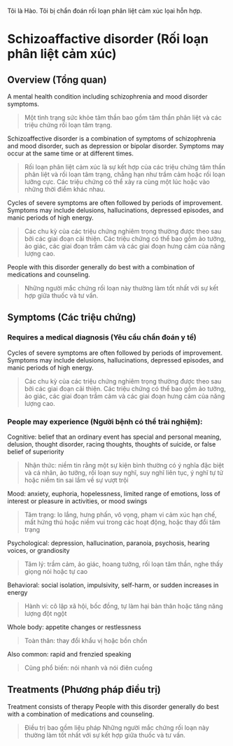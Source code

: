 Tôi là Hào. Tôi bị chẩn đoán rối loạn phân liệt cảm xúc lọai hỗn hợp.

# Schizoaffactive disorder (Rối loạn phân liệt cảm xúc)

## Overview (Tổng quan)

A mental health condition including schizophrenia and mood disorder symptoms.

> Một tình trạng sức khỏe tâm thần bao gồm tâm thần phân liệt và các triệu chứng rối loạn tâm trạng.

Schizoaffective disorder is a combination of symptoms of schizophrenia and mood disorder, such as depression or bipolar disorder. Symptoms may occur at the same time or at different times.

> Rối loạn phân liệt cảm xúc là sự kết hợp của các triệu chứng tâm thần phân liệt và rối loạn tâm trạng, chẳng hạn như trầm cảm hoặc rối loạn lưỡng cực. Các triệu chứng có thể xảy ra cùng một lúc hoặc vào những thời điểm khác nhau.

Cycles of severe symptoms are often followed by periods of improvement. Symptoms may include delusions, hallucinations, depressed episodes, and manic periods of high energy.

> Các chu kỳ của các triệu chứng nghiêm trọng thường được theo sau bởi các giai đoạn cải thiện. Các triệu chứng có thể bao gồm ảo tưởng, ảo giác, các giai đoạn trầm cảm và các giai đoạn hưng cảm của năng lượng cao.

People with this disorder generally do best with a combination of medications and counseling.

> Những người mắc chứng rối loạn này thường làm tốt nhất với sự kết hợp giữa thuốc và tư vấn.

## Symptoms (Các triệu chứng)

### Requires a medical diagnosis (Yêu cầu chẩn đoán y tế)

Cycles of severe symptoms are often followed by periods of improvement. Symptoms may include delusions, hallucinations, depressed episodes, and manic periods of high energy.

> Các chu kỳ của các triệu chứng nghiêm trọng thường được theo sau bởi các giai đoạn cải thiện. Các triệu chứng có thể bao gồm ảo tưởng, ảo giác, các giai đoạn trầm cảm và các giai đoạn hưng cảm của năng lượng cao.

### People may experience (Người bệnh có thể trải nghiệm):

Cognitive: belief that an ordinary event has special and personal meaning, delusion, thought disorder, racing thoughts, thoughts of suicide, or false belief of superiority

> Nhận thức: niềm tin rằng một sự kiện bình thường có ý nghĩa đặc biệt và cá nhân, ảo tưởng, rối loạn suy nghĩ, suy nghĩ liên tục, ý nghĩ tự tử hoặc niềm tin sai lầm về sự vượt trội

Mood: anxiety, euphoria, hopelessness, limited range of emotions, loss of interest or pleasure in activities, or mood swings

> Tâm trạng: lo lắng, hưng phấn, vô vọng, phạm vi cảm xúc hạn chế, mất hứng thú hoặc niềm vui trong các hoạt động, hoặc thay đổi tâm trạng

Psychological: depression, hallucination, paranoia, psychosis, hearing voices, or grandiosity

> Tâm lý: trầm cảm, ảo giác, hoang tưởng, rối loạn tâm thần, nghe thấy giọng nói hoặc tự cao

Behavioral: social isolation, impulsivity, self-harm, or sudden increases in energy

> Hành vi: cô lập xã hội, bốc đồng, tự làm hại bản thân hoặc tăng năng lượng đột ngột

Whole body: appetite changes or restlessness

> Toàn thân: thay đổi khẩu vị hoặc bồn chồn

Also common: rapid and frenzied speaking

> Cũng phổ biến: nói nhanh và nói điên cuồng

## Treatments (Phương pháp điều trị)

Treatment consists of therapy
People with this disorder generally do best with a combination of medications and counseling.

> Điều trị bao gồm liệu pháp
> Những người mắc chứng rối loạn này thường làm tốt nhất với sự kết hợp giữa thuốc và tư vấn.
